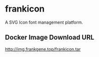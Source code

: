 # frankicon
A SVG Icon font management platform.
## Docker Image Download URL
http://img.frankgene.top/frankicon.tar
